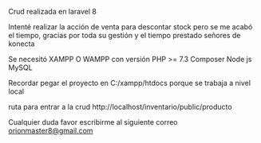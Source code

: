 Crud realizada en laravel 8

Intenté realizar la acción de venta para descontar stock pero se me acabó el tiempo, gracias por toda su gestión y el tiempo prestado señores de konecta

Se necesitó XAMPP O WAMPP con versión PHP >= 7.3
Composer
Node js
MySQL

Recordar pegar el proyecto en C:/xampp/htdocs porque se trabaja a nivel local

ruta para entrar a la crud http://localhost/inventario/public/producto

Cualquier duda favor escribirme al siguiente correo orionmaster8@gmail.com


